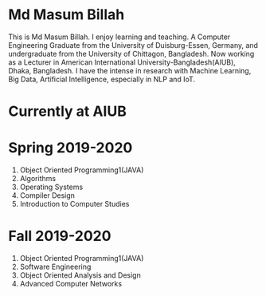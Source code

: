 # Md Masum Billah
This is Md Masum Billah. I enjoy learning and teaching. A Computer Engineering Graduate from the University of Duisburg-Essen, Germany, and undergraduate from the University of Chittagon, Bangladesh. Now working as a Lecturer in American International University-Bangladesh(AIUB), Dhaka, Bangladesh. I have the intense in research with Machine Learning, Big Data, Artificial Intelligence, especially in NLP and IoT.
# Currently at AIUB
# Spring 2019-2020
1. Object Oriented Programming1(JAVA)
2. Algorithms
3. Operating Systems
4. Compiler Design
5. Introduction to Computer Studies
# Fall 2019-2020
1. Object Oriented Programming1(JAVA)
2. Software Engineering
3. Object Oriented Analysis and Design
4. Advanced Computer Networks
